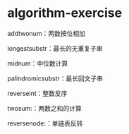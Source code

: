 # algorithm-exercise

addtwonum：两数按位相加

longestsubstr：最长的无重复子串

midnum：中位数计算

palindromicsubstr：最长回文子串

reverseint：整数反序

twosum:：两数之和的计算

reversenode:：单链表反转
